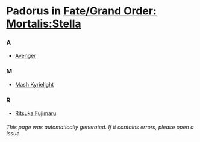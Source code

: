 # Padorus in [Fate/Grand Order: Mortalis:Stella](https://myanimelist.net/manga/108116/Fate_Grand_Order__Mortalis_Stella)

### A
* [Avenger](https://github.com/shadow578/Project-Padoru/blob/master/table-of-contents/characters/Avenger.md)

### M
* [Mash Kyrielight](https://github.com/shadow578/Project-Padoru/blob/master/table-of-contents/characters/MashKyrielight.md)

### R
* [Ritsuka Fujimaru](https://github.com/shadow578/Project-Padoru/blob/master/table-of-contents/characters/RitsukaFujimaru.md)

###### This page was automatically generated. If it contains errors, please open a Issue.
